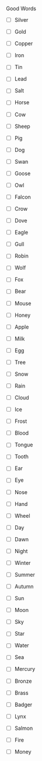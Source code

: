Good Words

- [ ] Silver
- [ ] Gold
- [ ] Copper
- [ ] Iron
- [ ] Tin
- [ ] Lead

- [ ] Salt

- [ ] Horse
- [ ] Cow
- [ ] Sheep
- [ ] Pig
- [ ] Dog

- [ ] Swan
- [ ] Goose
- [ ] Owl
- [ ] Falcon
- [ ] Crow
- [ ] Dove
- [ ] Eagle
- [ ] Gull
- [ ] Robin

- [ ] Wolf
- [ ] Fox
- [ ] Bear
- [ ] Mouse

- [ ] Honey
- [ ] Apple
- [ ] Milk
- [ ] Egg

- [ ] Tree

- [ ] Snow
- [ ] Rain
- [ ] Cloud
- [ ] Ice
- [ ] Frost

- [ ] Blood
- [ ] Tongue
- [ ] Tooth
- [ ] Ear
- [ ] Eye
- [ ] Nose
- [ ] Hand

- [ ] Wheel

- [ ] Day
- [ ] Dawn
- [ ] Night

- [ ] Winter
- [ ] Summer
- [ ] Autumn

- [ ] Sun
- [ ] Moon
- [ ] Sky
- [ ] Star

- [ ] Water
- [ ] Sea

- [ ] Mercury
- [ ] Bronze
- [ ] Brass

- [ ] Badger
- [ ] Lynx
- [ ] Salmon

- [ ] Fire
- [ ] Money
